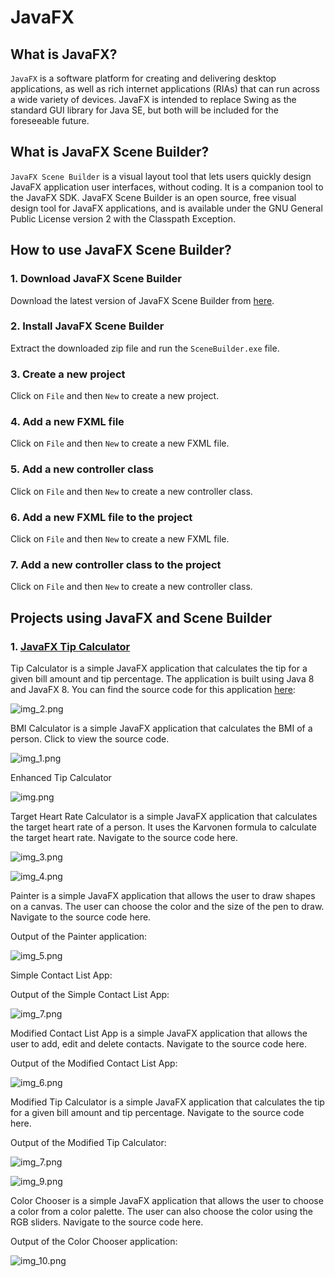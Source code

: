 # JavaFX


## What is JavaFX?

`JavaFX` is a software platform for creating and delivering desktop applications, as well as rich internet applications (RIAs) that can run across a wide variety of devices. JavaFX is intended to replace Swing as the standard GUI library for Java SE, but both will be included for the foreseeable future.

## What is JavaFX Scene Builder?

`JavaFX Scene Builder` is a visual layout tool that lets users quickly design JavaFX application user interfaces, without coding. It is a companion tool to the JavaFX SDK. JavaFX Scene Builder is an open source, free visual design tool for JavaFX applications, and is available under the GNU General Public License version 2 with the Classpath Exception.

## How to use JavaFX Scene Builder?

### 1. Download JavaFX Scene Builder

Download the latest version of JavaFX Scene Builder from [here](https://gluonhq.com/products/scene-builder/).

### 2. Install JavaFX Scene Builder

Extract the downloaded zip file and run the `SceneBuilder.exe` file.

### 3. Create a new project

Click on `File` and then `New` to create a new project.

### 4. Add a new FXML file

Click on `File` and then `New` to create a new FXML file.

### 5. Add a new controller class

Click on `File` and then `New` to create a new controller class.

### 6. Add a new FXML file to the project

Click on `File` and then `New` to create a new FXML file.

### 7. Add a new controller class to the project

Click on `File` and then `New` to create a new controller class.


## Projects using JavaFX and Scene Builder 

### 1. [JavaFX Tip Calculator](https://github.com/Alibakhshov/JavaFX/tree/master/src/main/java/main/javafx/TipCalculator)

Tip Calculator is a simple JavaFX application that calculates the tip for a given bill amount and tip percentage. The application is built using Java 8 and JavaFX 8. 
You can find the source code for this application <a href="https://github.com/Alibakhshov/JavaFX/tree/master/src/main/java/main/javafx/TipCalculator">here</a>:


![img_2.png](src/Pictures/img_2.png)


BMI Calculator is a simple JavaFX application that calculates the BMI of a person.
Click to view the source code.

![img_1.png](src/Pictures/img_1.png)

Enhanced Tip Calculator

![img.png](src/Pictures/img.png)

Target Heart Rate Calculator is a simple JavaFX application that calculates the target heart rate of a person. It uses the Karvonen formula to calculate the target heart rate. 
Navigate to the source code here.

![img_3.png](src/Pictures/img_3.png)

![img_4.png](src/Pictures/img_4.png)

Painter is a simple JavaFX application that allows the user to draw shapes on a canvas. The user can choose the color and the size of the pen to draw. 
Navigate to the source code here.

Output of the Painter application:

![img_5.png](src/Pictures/img_5.png)


Simple Contact List App:

Output of the Simple Contact List App:

![img_7.png](src/Pictures/img_7.png)



Modified Contact List App is a simple JavaFX application that allows the user to add, edit and delete contacts.
Navigate to the source code here.

Output of the Modified Contact List App:

![img_6.png](src/Pictures/img_6.png)


Modified Tip Calculator is a simple JavaFX application that calculates the tip for a given bill amount and tip percentage.
Navigate to the source code here.

Output of the Modified Tip Calculator:

![img_7.png](src/Pictures/img_8.png)

![img_9.png](src/Pictures/img_9.png)

Color Chooser is a simple JavaFX application that allows the user to choose a color from a color palette. The user can also choose the color using the RGB sliders.
Navigate to the source code here.

Output of the Color Chooser application:

![img_10.png](src/Pictures/img_10.png)